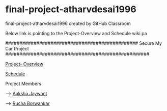 # final-project-atharvdesai1996
final-project-atharvdesai1996 created by GitHub Classroom

Below link is pointing to the Project-Overview and Schedule wiki pa

############################################### Secure My Car Project ###################################################

[Project- Overview](https://github.com/cu-ecen-5013/final-project-atharvdesai1996/wiki/Project-Overview)

[Schedule](https://github.com/cu-ecen-5013/final-project-atharvdesai1996/wiki/Schedule)

Project Members

--> [Aaksha Jaywant](https://github.com/cu-ecen-5013/final-project-aakshajaywant)

--> [Rucha Borwankar](https://github.com/cu-ecen-5013/final-project-ruchaborwankar)

